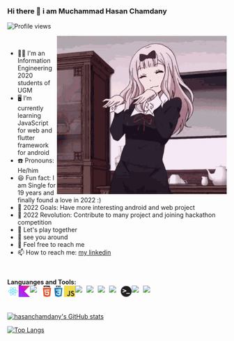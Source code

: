 ### Hi there 👋 i am Muchammad Hasan Chamdany
![Profile views](https://gpvc.arturio.dev/hasanchamdany)
<br>

<img align="right" src="./hwehehe.gif" style="width:390px"/>

<br>

- 👨‍🎓 I'm an Information Engineering 2020 students of UGM
- 🖥️ I’m currently learning JavaScript for web and flutter framework for android
- ☎️ Pronouns: He/him 
- 😆 Fun fact: I am Single for 19 years and finally found a love in 2022 :)
- 🥅 2022 Goals: Have more interesting android and web project
- 🥇 2022 Revolution: Contribute to many project and joining hackathon competition
- 🎲 Let's play together 
- 👋 see you around 
- 💬 Feel free to reach me 
- 📫 How to reach me: [my linkedin](https://www.linkedin.com/in/muchammad-hasan-chamdany-090a1a196/) 

<br>

**Languanges and Tools:**
<br>
<img align="left" width="26px" src="https://raw.githubusercontent.com/github/explore/80688e429a7d4ef2fca1e82350fe8e3517d3494d/topics/react/react.png" />
<img align="left" width="26px" src="https://raw.githubusercontent.com/github/explore/ccc16358ac4530c6a69b1b80c7223cd2744dea83/topics/kotlin/kotlin.png" />
<img align="left" width="26px" src="https://img.icons8.com/color/48/000000/flutter.png"/>
<img align="left" alt="HTML5" width="26px" src="https://raw.githubusercontent.com/github/explore/80688e429a7d4ef2fca1e82350fe8e3517d3494d/topics/html/html.png" />
<img align="left" width="26px" src="https://raw.githubusercontent.com/github/explore/80688e429a7d4ef2fca1e82350fe8e3517d3494d/topics/css/css.png"/>
<img align="left" width="26px" src="https://raw.githubusercontent.com/github/explore/80688e429a7d4ef2fca1e82350fe8e3517d3494d/topics/javascript/javascript.png"/>
<img align="left" width="26px" src="https://img.icons8.com/color/48/000000/python--v1.png"/>
<img align="left" width="26px" src="https://img.icons8.com/color/48/000000/c-plus-plus-logo.png"/>
<img align="left" width="26px" src="https://img.icons8.com/color/48/000000/c-sharp-logo.png"/>
<img align="left" width="26px" src="https://img.icons8.com/color/48/000000/git.png"/>
<img align="left" width="26px" src="https://raw.githubusercontent.com/github/explore/d92924b1d925bb134e308bd29c9de6c302ed3beb/topics/terminal/terminal.png" />
<img align="left" width="26px" src="https://code.visualstudio.com/favicon.ico" />
<img align="left" widht="26px" src="https://img.icons8.com/color/26/000000/android-studio--v3.png"/>

<br>
<br>

<!-- [![Hasan CHamdany Github Stats](https://github-readme-stats.vercel.app/api?username=hasanchamdany&theme=nord&show_icons=true&hide=stars,issues&count_private=true&theme=mord)](https://github.com/hasanchamdany) -->
[![hasanchamdany's GitHub stats](https://github-readme-stats.vercel.app/api?username=hasanchamdany&show_icons=true&theme=radical&hide=start,issues&count_private=true)](https://github.com/hasanchamdany)
<!-- ![Top Languages](https://github-readme-stats.vercel.app/api/top-langs/?username=JovianReynaldo&theme=nord&layout=compact&show_icons=true) -->
[![Top Langs](https://github-readme-stats.vercel.app/api/top-langs/?username=hasanchamdany&theme=radical&layout=compact&show_icons=true)](https://github.com/hasanchamdany/github-readme-stats)

